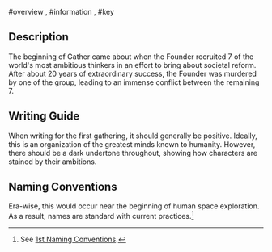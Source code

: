 #overview , #information , #key
## Description
The beginning of Gather came about when the Founder recruited 7 of the world's most ambitious thinkers in an effort to bring about societal reform. After about 20 years of extraordinary success, the Founder was murdered by one of the group, leading to an immense conflict between the remaining 7.

## Writing Guide
When writing for the first gathering, it should generally be positive. Ideally, this is an organization of the greatest minds known to humanity. However, there should be a dark undertone throughout, showing how characters are stained by their ambitions.


## Naming Conventions
Era-wise, this would occur near the beginning of human space exploration. As a result, names are standard with current practices.[^2]
[^1]: As it was a small colony world on the outskirts of human space, the meaning of the "ditch" applied literally to most.
[^2]:  See [1st Naming Conventions](Naming%20Conventions.md#^0b885e). 
